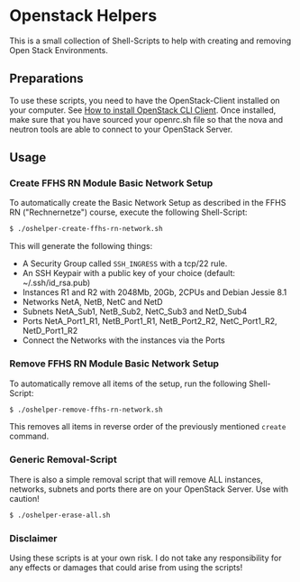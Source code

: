 # Openstack Helpers

This is a small collection of Shell-Scripts to help with creating and removing Open Stack Environments. 

## Preparations
To use these scripts, you need to have the OpenStack-Client installed on your computer. See [How to install OpenStack CLI Client](http://docs.openstack.org/user-guide/common/cli-install-openstack-command-line-clients.html).
Once installed, make sure that you have sourced your openrc.sh file so that the nova and neutron tools are able to connect to your OpenStack Server.

## Usage
### Create FFHS RN Module Basic Network Setup
To automatically create the Basic Network Setup as described in the FFHS RN ("Rechnernetze") course, execute the following Shell-Script:
```bash
$ ./oshelper-create-ffhs-rn-network.sh
```
This will generate the following things:
* A Security Group called `SSH_INGRESS` with a tcp/22 rule.
* An SSH Keypair with a public key of your choice (default: ~/.ssh/id_rsa.pub)
* Instances R1 and R2 with 2048Mb, 20Gb, 2CPUs and Debian Jessie 8.1
* Networks NetA, NetB, NetC and NetD
* Subnets NetA_Sub1, NetB_Sub2, NetC_Sub3 and NetD_Sub4
* Ports NetA_Port1_R1, NetB_Port1_R1, NetB_Port2_R2, NetC_Port1_R2, NetD_Port1_R2
* Connect the Networks with the instances via the Ports

### Remove FFHS RN Module Basic Network Setup
To automatically remove all items of the setup, run the following Shell-Script:
```bash
$ ./oshelper-remove-ffhs-rn-network.sh
```
This removes all items in reverse order of the previously mentioned `create` command.

### Generic Removal-Script
There is also a simple removal script that will remove ALL instances, networks, subnets and ports there are on your OpenStack Server. Use with caution!
```bash
$ ./oshelper-erase-all.sh
```

### Disclaimer
Using these scripts is at your own risk. I do not take any responsibility for any effects or damages that could arise from using the scripts!


